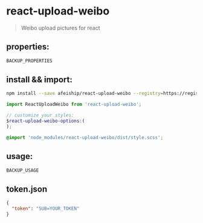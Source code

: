 # react-upload-weibo
> Weibo upload pictures for react

## properties:
```javascript
BACKUP_PROPERTIES
```

## install && import:
```bash
npm install --save afeiship/react-upload-weibo --registry=https://registry.npm.taobao.org
```

```js
import ReactUploadWeibo from 'react-upload-weibo';
```

```scss
// customize your styles:
$react-upload-weibo-options:(
);

@import 'node_modules/react-upload-weibo/dist/style.scss';
```


## usage:
```jsx
BACKUP_USAGE
```

## token.json
```json
{
  "token": "SUB=YOUR_TOKEN"
}
```
